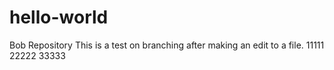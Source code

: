# hello-world
Bob Repository
This is a test on branching after making an edit to a file.
11111
22222
33333

